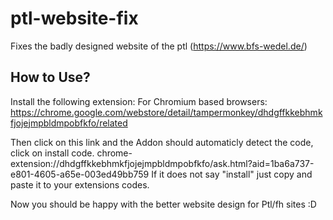 # ptl-website-fix
Fixes the badly designed website of the ptl (https://www.bfs-wedel.de/)

## How to Use?
Install the following extension:
For Chromium based browsers:
https://chrome.google.com/webstore/detail/tampermonkey/dhdgffkkebhmkfjojejmpbldmpobfkfo/related

Then click on this link and the Addon should automaticly detect the code, click on install code.
chrome-extension://dhdgffkkebhmkfjojejmpbldmpobfkfo/ask.html?aid=1ba6a737-e801-4605-a65e-003ed49bb759
If it does not say "install" just copy and paste it to your extensions codes.

Now you should be happy with the better website design for Ptl/fh sites :D

